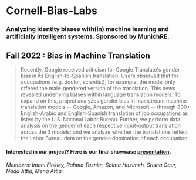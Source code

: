 # **Cornell-Bias-Labs**
### Analyzing identity biases with(in) machine learning and artificially intelligent systems. Sponsored by MunichRE.

## **Fall 2022 : Bias in Machine Translation**
> Recently, Google received criticism for Google Translate's gender bias in its English-to-Spanish translation. Users observed that for occupations (e.g. doctor, scientist), for example, the model only offered the male-gendered version of the translation. This news revealed underlying biases within language translation models. To expand on this, project analyzes gender bias in mainstream machine translation models -- Google, Amazon, and Microsoft -- through 800+ English-Arabic and English-Spanish translation of job occupations as listed by the U.S. National Labor Bureau. Further, we perform data analysis on the gender of each respective input-output translation across the 3 models; and we analyze whether the translations reflect the Labor Bureau data on the gender-domination of each occupation.

#### Interested in our project? Here is our final showcase [presentation](https://docs.google.com/presentation/d/1k98eJhPNogNrZFn1Qk4EUlposPlWq9C4pKGAZ3mhjig/edit#slide=id.g35f391192_00).

###### Members: Imani Finkley, Rahma Tasnim, Salma Hazimeh, Srisha Gaur, Nada Attia, Mena Attia.
